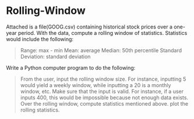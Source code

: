 # Rolling-Window

Attached is a file(GOOG.csv) containing historical stock prices over a one-year period. With the data, compute a rolling window of statistics. Statistics would include the following:
  >	Range: max - min
  >	Mean: average
  >	Median: 50th percentile
  >	Standard Deviation: standard deviation
  
Write a Python computer program to do the following:
  > From the user, input the rolling window size. For instance, inputting 5 would yield a weekly window, while inputting a 20 is a monthly window, etc. Make sure that the input is valid. For instance, if a user inputs 400, this would be impossible because not enough data exists.
  > Over the rolling window, compute statistics mentioned above.
  > plot the rolling statistics.

